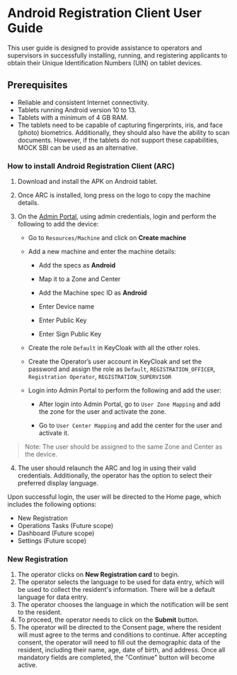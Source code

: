 # Android Registration Client User Guide

This user guide is designed to provide assistance to operators and supervisors in successfully installing, running, and registering applicants to obtain their Unique Identification Numbers (UIN) on tablet devices.

## Prerequisites

* Reliable and consistent Internet connectivity.
* Tablets running Android version 10 to 13.
* Tablets with a minimum of 4 GB RAM.
* The tablets need to be capable of capturing fingerprints, iris, and face (photo) biometrics. Additionally, they should also have the ability to scan documents. However, if the tablets do not support these capabilities, MOCK SBI can be used as an alternative.

### How to install Android Registration Client (ARC)

1. Download and install the APK on Android tablet.

2. Once ARC is installed, long press on the logo to copy the machine details.

3. On the [Admin Portal](https://docs.mosip.io/1.2.0/modules/administration/admin-portal-user-guide), using admin credentials, login and perform the following to add the device:

    * Go to `Resources/Machine` and click on **Create machine**

    * Add a new machine and enter the machine details:

      * Add the specs as **Android**

      * Map it to a Zone and Center

      * Add the Machine spec ID as **Android**

      * Enter Device name

      * Enter Public Key

      * Enter Sign Public Key

   * Create the role `Default` in KeyCloak with all the other roles.

   * Create the Operator’s user account in KeyCloak and set the password and assign the role as `Default`, `REGISTRATION_OFFICER`, 
     `Registration Operator`, `REGISTRATION_SUPERVISOR` 

   * Login into Admin Portal to perform the following and add the user:

      * After login into Admin Portal, go to `User Zone Mapping` and add the zone for the user and activate the zone.

      * Go to `User Center Mapping` and add the center for the user and activate it.

> Note: The user should be assigned to the same Zone and Center as the device.

4. The user should relaunch the ARC and log in using their valid credentials. Additionally, the operator has the option to select their preferred display language. 

Upon successful login, the user will be directed to the Home page, which includes the following options:

- New Registration
- Operations Tasks (Future scope)
- Dashboard (Future scope)
- Settings (Future scope)

### New Registration

1. The operator clicks on **New Registration card** to begin.
2. The operator selects the language to be used for data entry, which will be used to collect the resident's information. There will be a default language for data entry.
3. The operator chooses the language in which the notification will be sent to the resident.
4. To proceed, the operator needs to click on the **Submit** button.
5. The operator will be directed to the Consent page, where the resident will must agree to the terms and conditions to continue.
After accepting consent, the operator will need to fill out the demographic data of the resident, including their name, age, date of birth, and address. Once all mandatory fields are completed, the "Continue" button will become active.



